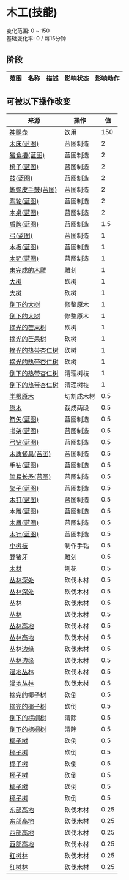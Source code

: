 # 木工(技能)  
变化范围: 0 ~ 150  
基础变化率: 0 / 每15分钟  
## 阶段  
范围  |  名称  |  描述  |  影响状态  |  影响动作  
----  |  ----  |  ----  |  ----  |  ----  
## 可被以下操作改变  
来源  |  操作  |  值  
----  |  ----  |  ----  
[神赐壶](CoconutFlaskAmbrosia.md)  |  饮用  |  150  
[木床(蓝图)](Bp_BedWooden.md)  |  蓝图制造  |  2  
[猪食槽(蓝图)](Bp_BoarFeeder.md)  |  蓝图制造  |  2  
[椅子(蓝图)](Bp_Chair.md)  |  蓝图制造  |  2  
[鼓(蓝图)](Bp_Drum.md)  |  蓝图制造  |  2  
[蜥蜴皮手鼓(蓝图)](Bp_LizardDrum.md)  |  蓝图制造  |  2  
[陶轮(蓝图)](Bp_PotteryWheel.md)  |  蓝图制造  |  2  
[木桌(蓝图)](Bp_Table.md)  |  蓝图制造  |  2  
[盾牌(蓝图)](Bp_Shield.md)  |  蓝图制造  |  1.5  
[弓(蓝图)](Bp_Bow.md)  |  蓝图制造  |  1  
[木板(蓝图)](Bp_Planks.md)  |  蓝图制造  |  1  
[木铲(蓝图)](Bp_WoodenShovel.md)  |  蓝图制造  |  1  
[未完成的木雕](WoodCarving_Unfinished.md)  |  雕刻  |  1  
[大树](LargeTree.md)  |  砍树  |  1  
[大树](LargeTree.md)  |  砍树  |  1  
[倒下的大树](LargeTreeFelled.md)  |  修整原木  |  1  
[倒下的大树](LargeTreeFelled.md)  |  修整原木  |  1  
[摘光的芒果树](MangoTreeCleared.md)  |  砍树  |  1  
[摘光的芒果树](MangoTreeCleared.md)  |  砍树  |  1  
[摘光的热带杏仁树](TropicalAlmondTreeCleared.md)  |  砍树  |  1  
[摘光的热带杏仁树](TropicalAlmondTreeCleared.md)  |  砍树  |  1  
[倒下的热带杏仁树](TropicalAlmondTreeFelled.md)  |  清理树枝  |  1  
[倒下的热带杏仁树](TropicalAlmondTreeFelled.md)  |  清理树枝  |  1  
[半根原木](HalfLog.md)  |  切割成木材  |  0.5  
[原木](Log.md)  |  截成两段  |  0.5  
[箭矢(蓝图)](Bp_Arrow.md)  |  蓝图制造  |  0.5  
[书架(蓝图)](Bp_Bookshelf.md)  |  蓝图制造  |  0.5  
[弓钻(蓝图)](Bp_BowDrill.md)  |  蓝图制造  |  0.5  
[木质餐具(蓝图)](Bp_EatingUtensilsWooden.md)  |  蓝图制造  |  0.5  
[手钻(蓝图)](Bp_HandDrill.md)  |  蓝图制造  |  0.5  
[简易长矛(蓝图)](Bp_RusticSpear.md)  |  蓝图制造  |  0.5  
[架子(蓝图)](Bp_Shelf.md)  |  蓝图制造  |  0.5  
[木钉(蓝图)](Bp_Treenails.md)  |  蓝图制造  |  0.5  
[木雕(蓝图)](Bp_WoodCarvings.md)  |  蓝图制造  |  0.5  
[木屑(蓝图)](Bp_WoodShavings.md)  |  蓝图制造  |  0.5  
[木针(蓝图)](Bp_WoodenNeedles.md)  |  蓝图制造  |  0.5  
[小树枝](Sticks.md)  |  制作手钻  |  0.5  
[野猪牙](Tusk.md)  |  雕刻  |  0.5  
[木材](Wood.md)  |  刨花  |  0.5  
[丛林深处](DeepJungle.md)  |  砍伐木材  |  0.5  
[丛林深处](DeepJungle.md)  |  砍伐木材  |  0.5  
[丛林](Jungle.md)  |  砍伐木材  |  0.5  
[丛林](Jungle.md)  |  砍伐木材  |  0.5  
[丛林高地](JungleHighlands.md)  |  砍伐木材  |  0.5  
[丛林高地](JungleHighlands.md)  |  砍伐木材  |  0.5  
[丛林边缘](Outskirts.md)  |  砍伐木材  |  0.5  
[丛林边缘](Outskirts.md)  |  砍伐木材  |  0.5  
[湿地丛林](Wetlands.md)  |  砍伐木材  |  0.5  
[湿地丛林](Wetlands.md)  |  砍伐木材  |  0.5  
[摘完的椰子树](PalmTreeCleared.md)  |  砍倒  |  0.5  
[摘完的椰子树](PalmTreeCleared.md)  |  砍倒  |  0.5  
[倒下的棕榈树](PalmTreeFelled.md)  |  清除  |  0.5  
[倒下的棕榈树](PalmTreeFelled.md)  |  清除  |  0.5  
[椰子树](PalmTreeNew.md)  |  砍倒  |  0.5  
[椰子树](PalmTreeNew.md)  |  砍倒  |  0.5  
[椰子树](PalmTreeNewMultiEventOld.md)  |  砍倒  |  0.5  
[椰子树](PalmTreeNewMultiEventOld.md)  |  砍倒  |  0.5  
[椰子树](PalmTreeOld.md)  |  砍倒  |  0.5  
[椰子树](PalmTreeOld.md)  |  砍倒  |  0.5  
[东部高地](HighlandsEastern.md)  |  砍伐木材  |  0.25  
[东部高地](HighlandsEastern.md)  |  砍伐木材  |  0.25  
[西部高地](HighlandsWestern.md)  |  砍伐木材  |  0.25  
[西部高地](HighlandsWestern.md)  |  砍伐木材  |  0.25  
[红树林](Mangroves.md)  |  砍伐木材  |  0.25  
[红树林](Mangroves.md)  |  砍伐木材  |  0.25  
